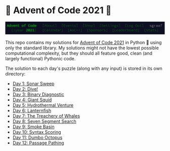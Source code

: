 # 🎄 Advent of Code 2021 🌟

![Advent of Code Header Screenshot](./img/header.png)

This repo contains my solutions for [Advent of Code 2021](https://adventofcode.com/2021/) in Python 🐍 using only the standard library. My solutions might not have the lowest possible computational complexity, but they should all feature good, clean (and largely functional) Pythonic code.

The solution to each day's puzzle (along with any input) is stored in its own directory:
* [Day 1: Sonar Sweep](./day01)
* [Day 2: Dive!](./day02)
* [Day 3: Binary Diagnostic](./day03)
* [Day 4: Giant Squid](./day04)
* [Day 5: Hydrothermal Venture](./day05)
* [Day 6: Lanternfish](./day06)
* [Day 7: The Treachery of Whales](./day07)
* [Day 8: Seven Segment Search](./day08)
* [Day 9: Smoke Basin](./day09)
* [Day 10: Syntax Scoring](./day10)
* [Day 11: Dumbo Octopus](./day11)
* [Day 12: Passage Pathing](./day12)
